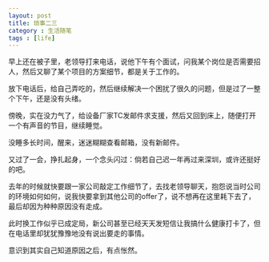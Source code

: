 ```yaml
---
layout: post
title: 琐事二三
category : 生活随笔
tags : [life]
---
```


早上还在被子里，老领导打来电话，说他下午有个面试，问我某个岗位是否需要招人，然后又聊了某个项目的方案细节，都是关于工作的。

放下电话后，给自己弄吃的，然后继续解决一个困扰了很久的问题，但是过了一整个下午，还是没有头绪。

傍晚，实在没力气了，给设备厂家TC发邮件求支援，然后又回到床上，随便打开一个有声音的节目，继续睡觉。

没睡多长时间，醒来，迷迷糊糊查看邮箱，没有新邮件。

又过了一会，挣扎起身，一个念头闪过：倘若自己迟一年再过来深圳，或许还挺好的吧。

去年的时候就快要跟一家公司敲定工作细节了，去找老领导聊天，抱怨说当时公司的环境如何如何，说我快要拿到其他公司的offer了，说不想再在这里耗下去了，最后却因为种种原因没有走成。

此时换工作似乎已成定局，新公司甚至已经天天发短信让我搞什么健康打卡了，但在电话里却犹犹豫豫地没有说出要走的事情。

意识到其实自己知道原因之后，有点怅然。
